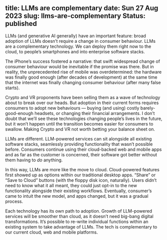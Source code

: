 title: LLMs are complementary
date: Sun 27 Aug 2023
slug: llms-are-complementary
Status: published
---

LLMs (and generative AI generally) have an important feature: broad adoption of LLMs doesn’t require a change in consumer behaviour. LLMs are a complementary technology. We can deploy them right now to the cloud, to people’s smartphones and into enterprise software stacks.

The iPhone’s success fostered a narrative: that swift widespread change of consumer behaviour would be inevitable if the promise was there. But in reality, the unprecedented rise of mobile was overdetermined: the hardware was finally good enough (after decades of development) at the same time that the internet was finally changing consumer behaviour (after many false starts).

Crypto and VR proponents have been selling them as a wave of technology about to break over our heads. But adoption in their current forms requires consumers to adopt new behaviours — buying (and using) costly barely-good-enough headsets, or changing their financial arrangements. I don’t doubt that we’ll see these technologies changing people’s lives in the future, but it won’t happen until the transition becomes easier for consumers to swallow. Making Crypto and VR not worth betting your balance sheet on.

LLMs are different. LLM-powered services can sit alongside all existing software stacks, seamlessly providing functionality that wasn’t possible before. Consumers continue using their cloud-backed web and mobile apps and as far as the customer is concerned, their software got better without them having to _do_ anything.

In this way, LLMs are more like the move to cloud. Cloud-powered features first showed up as options within our traditional desktop apps. “Share” or “Save to Cloud” buttons (with the floppy disk icon, naturally). Users didn’t need to know what it all meant, they could just opt-in to the new functionality alongside their existing workflows. Eventually, consumer’s came to intuit the new model, and apps changed, but it was a gradual process.

Each technology has its own path to adoption. Growth of LLM-powered services will be smoother than cloud, as it doesn’t need big-bang digital transformations. It’s possible to re-write individual functions within an existing system to take advantage of LLMs. The tech is complementary to our current cloud, web and mobile platforms.

